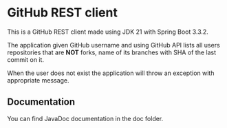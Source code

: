 # GitHub REST client

This is a GitHub REST client made using JDK 21 with Spring Boot 3.3.2.

The application given GitHub username and using GitHub API lists all users repositories that are **NOT** forks, name of its branches with SHA of the last commit on it.

When the user does not exist the application will throw an exception with appropriate message.

## Documentation
You can find JavaDoc documentation in the doc folder.